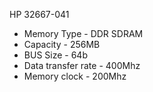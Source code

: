 HP 32667-041
- Memory Type - DDR SDRAM
- Capacity - 256MB
- BUS Size - 64b
- Data transfer rate - 400Mhz
- Memory clock - 200Mhz